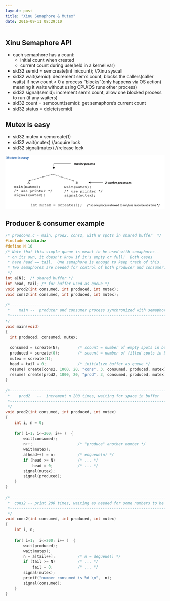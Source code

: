 ```yaml
---
layout: post
title: "Xinu Semaphore & Mutex"
date: 2016-09-11 08:29:10
---
```


## Xinu Semaphore API

* each semaphore has a count:
  * initial count when created
  * current count during use(held in a kernel var)
* sid32 semid = semcreate(int inicount); //Xinu syscall
* sid32 wait(semid): decrement sem’s count, blocks the callers(caller waits) if new count < 0 a process “blocks”(only happens via OS action) meaning it waits without using CPU(OS runs other process)
* sid32 signal(semid): increment sem’s count, allow one blocked process to run (if any waiters)
* sid32 count = semcount(semid): get semaphore’s current count
* sid32 status = delete(semid)

## Mutex is easy

* sid32 mutex = semcreate(1)
* sid32 wait(mutex) //acquire lock
* sid32 signal(mutex) //release lock

[<img src="/images/xinu/mutex.png">](/images/xinu/mutex.png)

## Producer & consumer example

```c
/* prodcons.c - main, prod2, cons2, with N spots in shared buffer  */
#include <stdio.h>
#define N 10
/* Note that this simple queue is meant to be used with semaphores--
 * on its own, it doesn't know if it's empty or full!  Both cases
 * have head == tail.  One semaphore is enough to keep track of this.
 * Two semaphores are needed for control of both producer and consumer.
 */
int a[N];  /* shared buffer */
int head, tail; /* for buffer used as queue */
void prod2(int consumed, int produced, int mutex);
void cons2(int consumed, int produced, int mutex);
 
/*--------------------------------------------------------------------------
 *    main --  producer and consumer process synchronized with semaphores
 *--------------------------------------------------------------------------
*/
void main(void)
{
  int produced, consumed, mutex;
 
  consumed = screate(N);        /* scount = number of empty spots in buffer */
  produced = screate(0);        /* scount = number of filled spots in buffer */
  mutex = screate(1);
  head = tail = 0;              /* initialize buffer as queue */
  resume( create(cons2, 1000, 20, "cons", 3, consumed, produced, mutex));
  resume( create(prod2, 1000, 20, "prod", 3, consumed, produced, mutex));
}
 
/*----------------------------------------------------------------------------
 *    prod2   --  increment n 200 times, waiting for space in buffer
 *----------------------------------------------------------------------------
 */
void prod2(int consumed, int produced, int mutex)
{
    int i, n = 0;
 
    for( i=1; i<=200; i++ )  {
        wait(consumed);
        n++;                    /* "produce" another number */
        wait(mutex);
        a[head++] = n;          /* enqueue(n) */
        if (head >= N)          /* ... */
            head = 0;           /* ... */
        signal(mutex);
        signal(produced);
    }
}
 
/*----------------------------------------------------------------------------
 *  cons2 -- print 200 times, waiting as needed for some numbers to be produced
 *----------------------------------------------------------------------------
 */
void cons2(int consumed, int produced, int mutex)
{
    int i, n;
 
    for( i=1;  i<=200; i++ )  {
        wait(produced);
        wait(mutex);
        n = a[tail++];          /* n = dequeue() */
        if (tail >= N)          /* ... */
            tail = 0;           /* ... */
        signal(mutex);
        printf("number consumed is %d \n",  n);
        signal(consumed);
    }
}
```